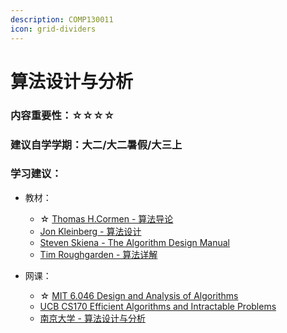 ```yaml
---
description: COMP130011
icon: grid-dividers
---
```


# 算法设计与分析

### 内容重要性：☆☆☆☆

### 建议自学学期：大二/大二暑假/大三上

### 学习建议：

* 教材：
  * ☆ [Thomas H.Cormen - 算法导论](https://book.douban.com/subject/20432061/)
  * [Jon Kleinberg - 算法设计](https://book.douban.com/subject/1475870/)
  * [Steven Skiena - The Algorithm Design Manual](https://book.douban.com/subject/4048566/)
  * [Tim Roughgarden - 算法详解](https://book.douban.com/subject/27176836/)
*   网课：

    * ☆ [MIT 6.046 Design and Analysis of Algorithms](https://csdiy.wiki/%E6%95%B0%E6%8D%AE%E7%BB%93%E6%9E%84%E4%B8%8E%E7%AE%97%E6%B3%95/CS170/)
    * [UCB CS170 Efficient Algorithms and Intractable Problems](https://www.bilibili.com/video/BV1qK411G7sd)
    * [南京大学 - 算法设计与分析](https://space.bilibili.com/390606417/channel/collectiondetail?sid=2294380)

